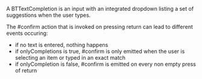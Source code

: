 A BTTextCompletion is an input with an integrated dropdown listing a set of suggestions when the user types.

The #confirm action that is invoked on pressing return can lead to different events occuring:
- if no text is entered, nothing happens
- if onlyCompletions is true, #confirm is only emitted when the user is selecting an item or typed in an exact match
- if onlyCompletion is false, #confirm is emitted on every non empty press of return